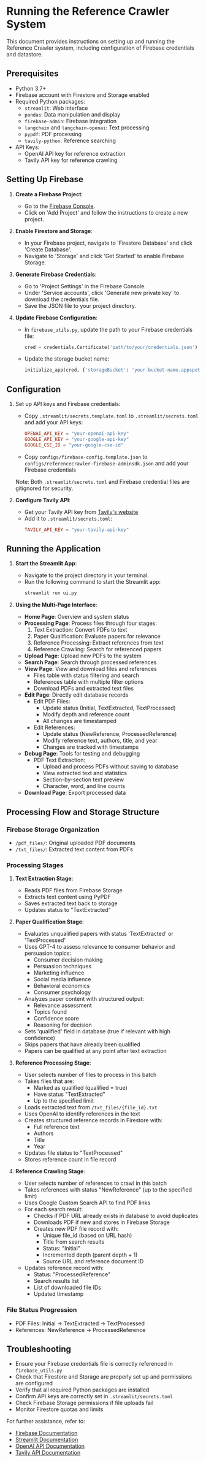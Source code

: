 # Running the Reference Crawler System

This document provides instructions on setting up and running the Reference Crawler system, including configuration of Firebase credentials and datastore.

## Prerequisites
- Python 3.7+
- Firebase account with Firestore and Storage enabled
- Required Python packages:
  - `streamlit`: Web interface
  - `pandas`: Data manipulation and display
  - `firebase-admin`: Firebase integration
  - `langchain` and `langchain-openai`: Text processing
  - `pypdf`: PDF processing
  - `tavily-python`: Reference searching
- API Keys:
  - OpenAI API key for reference extraction
  - Tavily API key for reference crawling

## Setting Up Firebase
1. **Create a Firebase Project**:
   - Go to the [Firebase Console](https://console.firebase.google.com/).
   - Click on 'Add Project' and follow the instructions to create a new project.

2. **Enable Firestore and Storage**:
   - In your Firebase project, navigate to 'Firestore Database' and click 'Create Database'.
   - Navigate to 'Storage' and click 'Get Started' to enable Firebase Storage.

3. **Generate Firebase Credentials**:
   - Go to 'Project Settings' in the Firebase Console.
   - Under 'Service accounts', click 'Generate new private key' to download the credentials file.
   - Save the JSON file to your project directory.

4. **Update Firebase Configuration**:
   - In `firebase_utils.py`, update the path to your Firebase credentials file:
     ```python
     cred = credentials.Certificate('path/to/your/credentials.json')
     ```
   - Update the storage bucket name:
     ```python
     initialize_app(cred, {'storageBucket': 'your-bucket-name.appspot.com'})
     ```

## Configuration

1. Set up API keys and Firebase credentials:
   - Copy `.streamlit/secrets.template.toml` to `.streamlit/secrets.toml` and add your API keys:
     ```toml
     OPENAI_API_KEY = "your-openai-api-key"
     GOOGLE_API_KEY = "your-google-api-key"
     GOOGLE_CSE_ID = "your-google-cse-id"
     ```
   - Copy `configs/firebase-config.template.json` to `configs/referencecrawler-firebase-adminsdk.json` and add your Firebase credentials
   
   Note: Both `.streamlit/secrets.toml` and Firebase credential files are gitignored for security.

2. **Configure Tavily API**:
   - Get your Tavily API key from [Tavily's website](https://tavily.com)
   - Add it to `.streamlit/secrets.toml`:
     ```toml
     TAVILY_API_KEY = "your-tavily-api-key"
     ```

## Running the Application
1. **Start the Streamlit App**:
   - Navigate to the project directory in your terminal.
   - Run the following command to start the Streamlit app:
     ```bash
     streamlit run ui.py
     ```

2. **Using the Multi-Page Interface**:
   - **Home Page**: Overview and system status
   - **Processing Page**: Process files through four stages:
     1. Text Extraction: Convert PDFs to text
     2. Paper Qualification: Evaluate papers for relevance
     3. Reference Processing: Extract references from text
     4. Reference Crawling: Search for referenced papers
   - **Upload Page**: Upload new PDFs to the system
   - **Search Page**: Search through processed references
   - **View Page**: View and download files and references
     - Files table with status filtering and search
     - References table with multiple filter options
     - Download PDFs and extracted text files
   - **Edit Page**: Directly edit database records
     - Edit PDF Files:
       - Update status (Initial, TextExtracted, TextProcessed)
       - Modify depth and reference count
       - All changes are timestamped
     - Edit References:
       - Update status (NewReference, ProcessedReference)
       - Modify reference text, authors, title, and year
       - Changes are tracked with timestamps
   - **Debug Page**: Tools for testing and debugging
     - PDF Text Extraction:
       - Upload and process PDFs without saving to database
       - View extracted text and statistics
       - Section-by-section text preview
       - Character, word, and line counts
   - **Download Page**: Export processed data

## Processing Flow and Storage Structure

### Firebase Storage Organization
- `/pdf_files/`: Original uploaded PDF documents
- `/txt_files/`: Extracted text content from PDFs

### Processing Stages
1. **Text Extraction Stage**:
   - Reads PDF files from Firebase Storage
   - Extracts text content using PyPDF
   - Saves extracted text back to storage
   - Updates status to "TextExtracted"

2. **Paper Qualification Stage**:
   - Evaluates unqualified papers with status 'TextExtracted' or 'TextProcessed'
   - Uses GPT-4 to assess relevance to consumer behavior and persuasion topics:
     - Consumer decision making
     - Persuasion techniques
     - Marketing influence
     - Social media influence
     - Behavioral economics
     - Consumer psychology
   - Analyzes paper content with structured output:
     - Relevance assessment
     - Topics found
     - Confidence score
     - Reasoning for decision
   - Sets 'qualified' field in database (true if relevant with high confidence)
   - Skips papers that have already been qualified
   - Papers can be qualified at any point after text extraction

3. **Reference Processing Stage**:
   - User selects number of files to process in this batch
   - Takes files that are:
     - Marked as qualified (qualified = true)
     - Have status "TextExtracted"
     - Up to the specified limit
   - Loads extracted text from `/txt_files/{file_id}.txt`
   - Uses OpenAI to identify references in the text
   - Creates structured reference records in Firestore with:
     - Full reference text
     - Authors
     - Title
     - Year
   - Updates file status to "TextProcessed"
   - Stores reference count in file record

3. **Reference Crawling Stage**:
   - User selects number of references to crawl in this batch
   - Takes references with status "NewReference" (up to the specified limit)
   - Uses Google Custom Search API to find PDF links
   - For each search result:
     - Checks if PDF URL already exists in database to avoid duplicates
     - Downloads PDF if new and stores in Firebase Storage
     - Creates new PDF file record with:
       - Unique file_id (based on URL hash)
       - Title from search results
       - Status: "Initial"
       - Incremented depth (parent depth + 1)
       - Source URL and reference document ID
   - Updates reference record with:
     - Status: "ProcessedReference"
     - Search results list
     - List of downloaded file IDs
     - Updated timestamp

### File Status Progression
- PDF Files: Initial → TextExtracted → TextProcessed
- References: NewReference → ProcessedReference

## Troubleshooting
- Ensure your Firebase credentials file is correctly referenced in `firebase_utils.py`
- Check that Firestore and Storage are properly set up and permissions are configured
- Verify that all required Python packages are installed
- Confirm API keys are correctly set in `.streamlit/secrets.toml`
- Check Firebase Storage permissions if file uploads fail
- Monitor Firestore quotas and limits

For further assistance, refer to:
- [Firebase Documentation](https://firebase.google.com/docs)
- [Streamlit Documentation](https://docs.streamlit.io/)
- [OpenAI API Documentation](https://platform.openai.com/docs)
- [Tavily API Documentation](https://docs.tavily.com)
